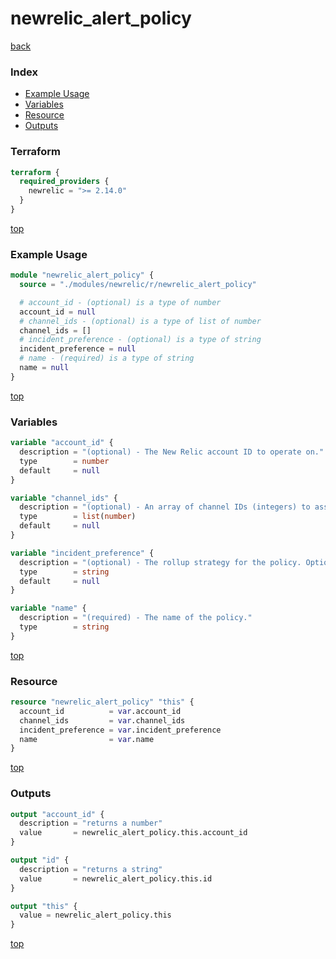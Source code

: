 # newrelic_alert_policy

[back](../newrelic.md)

### Index

- [Example Usage](#example-usage)
- [Variables](#variables)
- [Resource](#resource)
- [Outputs](#outputs)

### Terraform

```terraform
terraform {
  required_providers {
    newrelic = ">= 2.14.0"
  }
}
```

[top](#index)

### Example Usage

```terraform
module "newrelic_alert_policy" {
  source = "./modules/newrelic/r/newrelic_alert_policy"

  # account_id - (optional) is a type of number
  account_id = null
  # channel_ids - (optional) is a type of list of number
  channel_ids = []
  # incident_preference - (optional) is a type of string
  incident_preference = null
  # name - (required) is a type of string
  name = null
}
```

[top](#index)

### Variables

```terraform
variable "account_id" {
  description = "(optional) - The New Relic account ID to operate on."
  type        = number
  default     = null
}

variable "channel_ids" {
  description = "(optional) - An array of channel IDs (integers) to assign to the policy. Adding or removing channel IDs from this array will result in a new alert policy resource being created and the old one being destroyed. Also note that channel IDs cannot be imported via terraform import."
  type        = list(number)
  default     = null
}

variable "incident_preference" {
  description = "(optional) - The rollup strategy for the policy. Options include: PER_POLICY, PER_CONDITION, or PER_CONDITION_AND_TARGET. The default is PER_POLICY."
  type        = string
  default     = null
}

variable "name" {
  description = "(required) - The name of the policy."
  type        = string
}
```

[top](#index)

### Resource

```terraform
resource "newrelic_alert_policy" "this" {
  account_id          = var.account_id
  channel_ids         = var.channel_ids
  incident_preference = var.incident_preference
  name                = var.name
}
```

[top](#index)

### Outputs

```terraform
output "account_id" {
  description = "returns a number"
  value       = newrelic_alert_policy.this.account_id
}

output "id" {
  description = "returns a string"
  value       = newrelic_alert_policy.this.id
}

output "this" {
  value = newrelic_alert_policy.this
}
```

[top](#index)